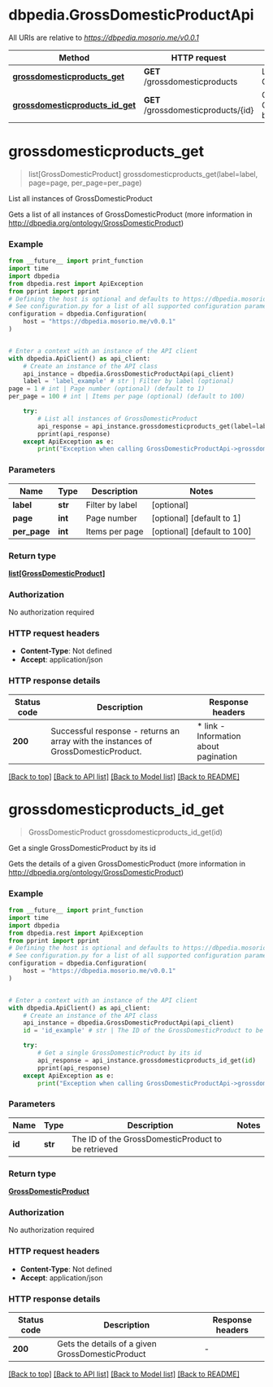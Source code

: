# dbpedia.GrossDomesticProductApi

All URIs are relative to *https://dbpedia.mosorio.me/v0.0.1*

Method | HTTP request | Description
------------- | ------------- | -------------
[**grossdomesticproducts_get**](GrossDomesticProductApi.md#grossdomesticproducts_get) | **GET** /grossdomesticproducts | List all instances of GrossDomesticProduct
[**grossdomesticproducts_id_get**](GrossDomesticProductApi.md#grossdomesticproducts_id_get) | **GET** /grossdomesticproducts/{id} | Get a single GrossDomesticProduct by its id


# **grossdomesticproducts_get**
> list[GrossDomesticProduct] grossdomesticproducts_get(label=label, page=page, per_page=per_page)

List all instances of GrossDomesticProduct

Gets a list of all instances of GrossDomesticProduct (more information in http://dbpedia.org/ontology/GrossDomesticProduct)

### Example

```python
from __future__ import print_function
import time
import dbpedia
from dbpedia.rest import ApiException
from pprint import pprint
# Defining the host is optional and defaults to https://dbpedia.mosorio.me/v0.0.1
# See configuration.py for a list of all supported configuration parameters.
configuration = dbpedia.Configuration(
    host = "https://dbpedia.mosorio.me/v0.0.1"
)


# Enter a context with an instance of the API client
with dbpedia.ApiClient() as api_client:
    # Create an instance of the API class
    api_instance = dbpedia.GrossDomesticProductApi(api_client)
    label = 'label_example' # str | Filter by label (optional)
page = 1 # int | Page number (optional) (default to 1)
per_page = 100 # int | Items per page (optional) (default to 100)

    try:
        # List all instances of GrossDomesticProduct
        api_response = api_instance.grossdomesticproducts_get(label=label, page=page, per_page=per_page)
        pprint(api_response)
    except ApiException as e:
        print("Exception when calling GrossDomesticProductApi->grossdomesticproducts_get: %s\n" % e)
```

### Parameters

Name | Type | Description  | Notes
------------- | ------------- | ------------- | -------------
 **label** | **str**| Filter by label | [optional] 
 **page** | **int**| Page number | [optional] [default to 1]
 **per_page** | **int**| Items per page | [optional] [default to 100]

### Return type

[**list[GrossDomesticProduct]**](GrossDomesticProduct.md)

### Authorization

No authorization required

### HTTP request headers

 - **Content-Type**: Not defined
 - **Accept**: application/json

### HTTP response details
| Status code | Description | Response headers |
|-------------|-------------|------------------|
**200** | Successful response - returns an array with the instances of GrossDomesticProduct. |  * link - Information about pagination <br>  |

[[Back to top]](#) [[Back to API list]](../README.md#documentation-for-api-endpoints) [[Back to Model list]](../README.md#documentation-for-models) [[Back to README]](../README.md)

# **grossdomesticproducts_id_get**
> GrossDomesticProduct grossdomesticproducts_id_get(id)

Get a single GrossDomesticProduct by its id

Gets the details of a given GrossDomesticProduct (more information in http://dbpedia.org/ontology/GrossDomesticProduct)

### Example

```python
from __future__ import print_function
import time
import dbpedia
from dbpedia.rest import ApiException
from pprint import pprint
# Defining the host is optional and defaults to https://dbpedia.mosorio.me/v0.0.1
# See configuration.py for a list of all supported configuration parameters.
configuration = dbpedia.Configuration(
    host = "https://dbpedia.mosorio.me/v0.0.1"
)


# Enter a context with an instance of the API client
with dbpedia.ApiClient() as api_client:
    # Create an instance of the API class
    api_instance = dbpedia.GrossDomesticProductApi(api_client)
    id = 'id_example' # str | The ID of the GrossDomesticProduct to be retrieved

    try:
        # Get a single GrossDomesticProduct by its id
        api_response = api_instance.grossdomesticproducts_id_get(id)
        pprint(api_response)
    except ApiException as e:
        print("Exception when calling GrossDomesticProductApi->grossdomesticproducts_id_get: %s\n" % e)
```

### Parameters

Name | Type | Description  | Notes
------------- | ------------- | ------------- | -------------
 **id** | **str**| The ID of the GrossDomesticProduct to be retrieved | 

### Return type

[**GrossDomesticProduct**](GrossDomesticProduct.md)

### Authorization

No authorization required

### HTTP request headers

 - **Content-Type**: Not defined
 - **Accept**: application/json

### HTTP response details
| Status code | Description | Response headers |
|-------------|-------------|------------------|
**200** | Gets the details of a given GrossDomesticProduct |  -  |

[[Back to top]](#) [[Back to API list]](../README.md#documentation-for-api-endpoints) [[Back to Model list]](../README.md#documentation-for-models) [[Back to README]](../README.md)

